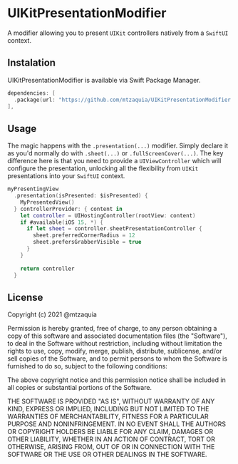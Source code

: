 # UIKitPresentationModifier

A modifier allowing you to present `UIKit` controllers natively from a `SwiftUI` context.

## Instalation

UIKitPresentationModifier is available via Swift Package Manager.

```swift
dependencies: [
  .package(url: "https://github.com/mtzaquia/UIKitPresentationModifier.git", branch: "main"),
],
```

## Usage

The magic happens with the `.presentation(...)` modifier. Simply declare it as you'd normally do with `.sheet(...)` or `.fullScreenCover(...)`. The key difference here is that you need to provide a `UIViewController` which will configure the presentation, unlocking all the flexibility from `UIKit` presentations into your `SwiftUI` context.

```swift
myPresentingView
  .presentation(isPresented: $isPresented) {
    MyPresentedView()
  } controllerProvider: { content in
    let controller = UIHostingController(rootView: content)
    if #available(iOS 15, *) {
      if let sheet = controller.sheetPresentationController {
        sheet.preferredCornerRadius = 12
        sheet.prefersGrabberVisible = true
      }
    }
    
    return controller
  }
```

## License

Copyright (c) 2021 @mtzaquia

Permission is hereby granted, free of charge, to any person obtaining a copy
of this software and associated documentation files (the "Software"), to deal
in the Software without restriction, including without limitation the rights
to use, copy, modify, merge, publish, distribute, sublicense, and/or sell
copies of the Software, and to permit persons to whom the Software is
furnished to do so, subject to the following conditions:

The above copyright notice and this permission notice shall be included in all
copies or substantial portions of the Software.

THE SOFTWARE IS PROVIDED "AS IS", WITHOUT WARRANTY OF ANY KIND, EXPRESS OR
IMPLIED, INCLUDING BUT NOT LIMITED TO THE WARRANTIES OF MERCHANTABILITY,
FITNESS FOR A PARTICULAR PURPOSE AND NONINFRINGEMENT. IN NO EVENT SHALL THE
AUTHORS OR COPYRIGHT HOLDERS BE LIABLE FOR ANY CLAIM, DAMAGES OR OTHER
LIABILITY, WHETHER IN AN ACTION OF CONTRACT, TORT OR OTHERWISE, ARISING FROM,
OUT OF OR IN CONNECTION WITH THE SOFTWARE OR THE USE OR OTHER DEALINGS IN THE
SOFTWARE.
